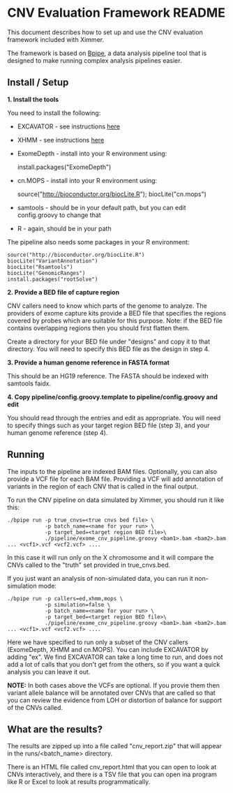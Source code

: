 CNV Evaluation Framework README
===============================

This document describes how to set up and use the CNV evaluation framework
included with Ximmer.

The framework is based on [Bpipe](http://bpipe.org), a data analysis pipeline
tool that is designed to make running complex analysis pipelines easier. 

Install / Setup
----------------

**1. Install the tools**

You need to install the following:

  * EXCAVATOR - see instructions [here](tools/excavator/README.md)
  * XHMM - see instructions [here](tools/xhmm/README.md)
  * ExomeDepth - install into your R environment using:

    install.packages("ExomeDepth")

  * cn.MOPS - install into your R environment using:
 
    source("http://bioconductor.org/biocLite.R");
    biocLite("cn.mops")

  * samtools - should be in your default path, but you can edit config.groovy to change that
  * R - again, should be in your path

The pipeline also needs some packages in your R environment:

    source("http://bioconductor.org/biocLite.R")
    biocLite("VariantAnnotation")
    biocLite("Rsamtools")
    biocLite("GenomicRanges")
    install.packages("rootSolve")

**2. Provide a BED file of capture region**

CNV callers need to know which parts of the genome to analyze. The providers
of exome capture kits provide a BED file that specifies the regions covered by 
probes which are suitable for this purpose. Note: if the BED file contains overlapping
regions then you should first flatten them.

Create a directory for your BED file under "designs" and copy it to that directory.
You will need to specify this BED file as the design in step 4.

**3. Provide a human genome reference in FASTA format**

This should be an HG19 reference. The FASTA should be indexed with samtools
faidx.

**4. Copy pipeline/config.groovy.template to pipeline/config.groovy and edit**

You should read through the entries and edit as appropriate. You will need to 
specify things such as your target region BED file (step 3), and your human genome
reference (step 4).

Running
----------------

The inputs to the pipeline are indexed BAM files. Optionally, you can also
provide a VCF file for each BAM file. Providing a VCF will add annotation of 
variants in the region of each CNV that is called in the final output.

To run the CNV pipeline on data simulated by Ximmer, you should run it like this:

    ./bpipe run -p true_cnvs=<true cnvs bed file> \
                -p batch_name=<name for your run> \
                -p target_bed=<target region BED file>\
                ./pipeline/exome_cnv_pipeline.groovy <bam1>.bam <bam2>.bam ... <vcf1>.vcf <vcf2.vcf> ....

In this case it will run only on the X chromosome and it will compare the 
CNVs called to the "truth" set provided in true_cnvs.bed.

If you just want an analysis of non-simulated data, you can run it non-simulation mode:

    ./bpipe run -p callers=ed,xhmm,mops \
                -p simulation=false \
                -p batch_name=<name for your run> \
                -p target_bed=<target region BED file>\
                ./pipeline/exome_cnv_pipeline.groovy <bam1>.bam <bam2>.bam ... <vcf1>.vcf <vcf2.vcf> ....

Here we have specified to run only a subset of the CNV callers (ExomeDepth, XHMM and cn.MOPS). You can 
include EXCAVATOR by adding "ex". We find EXCAVATOR can take a long time to run, and does not
add a lot of calls that you don't get from the others, so if you want a quick analysis you can
leave it out.

**NOTE:** In both cases above the VCFs are optional. If you provie them then variant allele balance
will be annotated over CNVs that are called so that you can review the evidence from LOH or distortion
of balance for support of the CNVs called.

What are the results?
---------------------

The results are zipped up into a file called "cnv_report.zip" that will appear in the runs/<batch_name> directory.

There is an HTML file called cnv_report.html that you can open to look at CNVs interactively, and there is a TSV
file that you can open ina program like R or Excel to look at results programmatically. 




